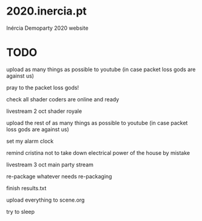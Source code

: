 # 2020.inercia.pt
Inércia Demoparty 2020 website

# TODO

upload as many things as possible to youtube (in case packet loss gods are against us)

pray to the packet loss gods!

check all shader coders are online and ready

livestream 2 oct shader royale

upload the rest of as many things as possible to youtube (in case packet loss gods are against us)

set my alarm clock

remind cristina not to take down electrical power of the house by mistake

livestream 3 oct main party stream

re-package whatever needs re-packaging

finish results.txt

upload everything to scene.org

try to sleep
